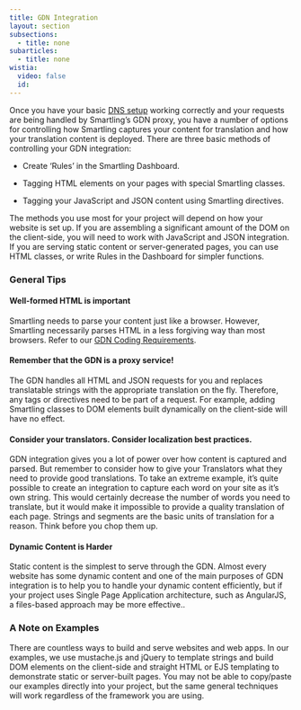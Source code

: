 ```yaml
---
title: GDN Integration
layout: section
subsections:
  - title: none
subarticles:
  - title: none
wistia:
  video: false
  id:
---
```


Once you have your basic [DNS setup]() working correctly and your requests are being handled by Smartling’s GDN proxy, you have a number of options for controlling how Smartling captures your content for translation and how your translation content is deployed. There are three basic methods of controlling your GDN integration:

*   Create ‘Rules’ in the Smartling Dashboard.

*   Tagging HTML elements on your pages with special Smartling classes.

*   Tagging your JavaScript and JSON content using Smartling directives.

The methods you use most for your project will depend on how your website is set up. If you are assembling a significant amount of the DOM on the client-side, you will need to work with JavaScript and JSON integration. If you are serving static content or server-generated pages, you can use HTML classes, or write Rules in the Dashboard for simpler functions.

### General Tips

#### Well-formed HTML is important

Smartling needs to parse your content just like a browser. However, Smartling necessarily parses HTML in a less forgiving way than most browsers. Refer to our [GDN Coding Requirements]().

#### Remember that the GDN is a proxy service!

The GDN handles all HTML and JSON requests for you and replaces translatable strings with the appropriate translation on the fly. Therefore, any tags or directives need to be part of a request. For example, adding Smartling classes to DOM elements built dynamically on the client-side will have no effect.

#### Consider your translators. Consider localization best practices.

GDN integration gives you a lot of power over how content is captured and parsed. But remember to consider how to give your Translators what they need to provide good translations. To take an extreme example, it’s quite possible to create an integration to capture each word on your site as it’s own string. This would certainly decrease the number of words you need to translate, but it would make it impossible to provide a quality translation of each page. Strings and segments are the basic units of translation for a reason. Think before you chop them up.

#### Dynamic Content is Harder

Static content is the simplest to serve through the GDN. Almost every website has some dynamic content and one of the main purposes of GDN integration is to help you to handle your dynamic content efficiently, but if your project uses Single Page Application architecture, such as AngularJS, a files-based approach may be more effective..

### A Note on Examples

There are countless ways to build and serve websites and web apps. In our examples, we use mustache.js and jQuery to template strings and build DOM elements on the client-side and straight HTML or EJS templating to demonstrate static or server-built pages. You may not be able to copy/paste our examples directly into your project, but the same general techniques will work regardless of the framework you are using.